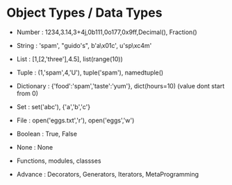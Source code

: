 # Object Types / Data Types

- Number : 1234,3.14,3+4j,0b111,0o177,0x9ff,Decimal(),  Fraction()

- String : 'spam', "guido's", b'a\x01c', u'sp\xc4m'

- List : [1,[2,'three'],4.5], list(range(10))

- Tuple : (1,'spam',4,'U'), tuple('spam'), namedtuple()

- Dictionary : {'food':'spam','taste':'yum'}, dict(hours=10)  (value dont start from 0)

- Set : set('abc'), {'a','b','c'}

- File : open('eggs.txt','r'), open('eggs','w')

- Boolean : True, False

- None : None

- Functions, modules, classses

- Advance : Decorators, Generators, Iterators, MetaProgramming

